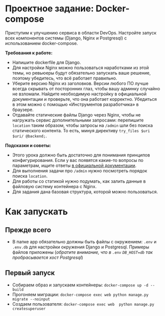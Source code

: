 # Проектное задание: Docker-compose

Приступим к улучшению сервиса в области DevOps. Настройте запуск всех компонентов системы (Django, Nginx и Postgresql) с использованием
docker-compose.

**Требования к работе:**

- Напишите dockerfile для Django.
- Для настройки Nginx можно пользоваться наработками из этой темы, но ревьюеры будут обязательно запускать ваше решение, поэтому убедитесь,
  что всё работает правильно.
- Уберите версию Nginx из заголовков. Версии любого ПО лучше всегда скрывать от посторонних глаз, чтобы вашу админку случайно не взломали.
  Найдите необходимую настройку в официальной документации и проверьте, что она работает корректно. Убедиться в этом можно с помощью
  «Инструментов разработчика» в браузере.
- Отдавайте статические файлы Django через Nginx, чтобы не нагружать сервис дополнительными запросами: перепишите `location` таким образом,
  чтобы запросы на `/admin` шли без поиска статического контента. То есть, минуя директиву `try_files $uri $uri/ @backend;`.

**Подсказки и советы:**

- Этого урока должно быть достаточно для понимания принципов конфигурирования. Если у вас появятся какие-то вопросы по параметрам, ищите
  ответы [в официальной документации](https://nginx.org/ru/).
- Для выполнения задачи про `/admin` нужно посмотреть порядок поиска `location`.
- Для работы со статикой нужно подумать, как залить данные в файловую систему контейнера с Nginx.
- Для задания дана базовая структура, которой можно пользоваться.

# Как запускать

## Прежде всего

- В папке app обязательно должны быть файлы с окружением: `.env` и `.env.db` для настройки окружения Django и Postgresql. Примеры файлов
  приложены (_обратите внимание, что в `.env` `DB_HOST=db` так пробрасывается хост Postgresql_)

## Первый запуск

- Собираем образ и запускаем контейнеры: `docker-compose up -d --build`
- Прогоняем миграции: `docker-compose exec web python manage.py migrate --noinput`
- Создаем пользователя: `docker-compose exec web  python manage.py createsuperuser`
